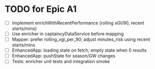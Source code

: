 # TODO for Epic A1

- [ ] Implement enrichWithRecentPerformance (rolling xGI/90, recent starts/mins)
- [ ] Use enricher in captaincyDataService before mapping
- [ ] Mapper: prefer rolling_xgi_per_90; adjust minutes_risk using recent starts/mins
- [ ] EnhancedApp: loading state on fetch; empty state when 0 results
- [ ] EnhancedApp: pushState for season/GW changes
- [ ] Tests: enricher unit tests and integration smoke
